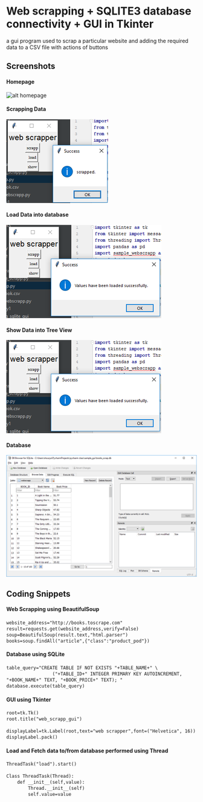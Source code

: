 # Web scrapping + SQLITE3 database connectivity + GUI in Tkinter 

a gui program used to scrap a particular website and adding the required data to a CSV file with actions of buttons 

## Screenshots

#### Homepage
![alt homepage](https://kunal932.github.io/full_gui_web_scrapping/Home%20Page.png)

#### Scrapping Data
![alt scrapping](https://github.com/KUNAL932/full_gui_web_scrapping/blob/master/Scrapping%20Data.png)

#### Load Data into database
![alt load-data](https://github.com/KUNAL932/full_gui_web_scrapping/blob/master/Loading%20Data.png)

#### Show Data into Tree View
![alt show-data](https://github.com/KUNAL932/full_gui_web_scrapping/blob/master/Loading%20Data.png)

#### Database
![alt database](https://github.com/KUNAL932/full_gui_web_scrapping/blob/master/Database.png)

## Coding Snippets

#### Web Scrapping using BeautifulSoup
```
website_address="http://books.toscrape.com"
result=requests.get(website_address,verify=False)
soup=BeautifulSoup(result.text,"html.parser")
books=soup.findAll("article",{"class":"product_pod"})
```

#### Database using SQLite
```
table_query="CREATE TABLE IF NOT EXISTS "+TABLE_NAME+" \
                 ("+TABLE_ID+" INTEGER PRIMARY KEY AUTOINCREMENT, "+BOOK_NAME+" TEXT, "+BOOK_PRICE+" TEXT); "
database.execute(table_query)
```

#### GUI using Tkinter
```
root=tk.Tk()
root.title("web_scrapp_gui")

displayLabel=tk.Label(root,text="web scrapper",font=("Helvetica", 16))
displayLabel.pack()
```

#### Load and Fetch data to/from database performed using Thread
```
ThreadTask("load").start()

Class ThreadTask(Thread):
    def __init__(self,value):
        Thread.__init__(self)
        self.value=value
```

